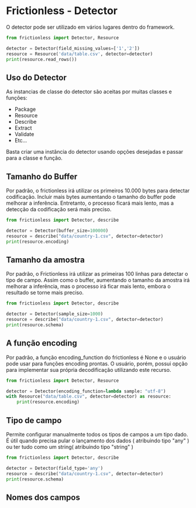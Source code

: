 # Frictionless - Detector

O detector pode ser utilizado em vários lugares dentro do framework.

```python script
from frictionless import Detector, Resource

detector = Detector(field_missing_values=['1','2'])
resource = Resource('data/table.csv', detector=detector)
print(resource.read_rows())
```

## Uso do Detector

As instancias de classe do detector são aceitas por muitas classes e funções:

- Package
- Resource
- Describe
- Extract
- Validate
- Etc...

Basta criar uma instância do detector usando opções desejadas e passar para a classe e função.

## Tamanho do Buffer

Por padrão, o frictionless irá utilizar os primeiros 10.000 bytes para detectar codificação. Incluir mais bytes aumentando o tamanho do buffer pode melhorar a inferência. Entretanto, o processo ficará mais lento, mas a detecção da codificação será mais preciso.

```python script
from frictionless import Detector, describe

detector = Detector(buffer_size=100000)
resource = describe("data/country-1.csv", detector=detector)
print(resource.encoding)
```

## Tamanho da amostra

Por padrão, o Frictionless irá utilizar as primeiras 100 linhas para detectar o tipo de campo. Assim como o buffer, aumentando o tamanho da amostra irá melhorar a inferência, mas o processo irá ficar mais lento, embora o resultado se torne mais preciso.

```python script
from frictionless import Detector, describe

detector = Detector(sample_size=1000)
resource = describe("data/country-1.csv", detector=detector)
print(resource.schema)
```

## A função encoding

Por padrão, a função encoding_function do frictionless é None e o usuário pode usar para funções encoding prontas. O usuário, porém, possui opção para implementar sua própria decodificação utilizando este recurso.

```python script
from frictionless import Detector, Resource

detector = Detector(encoding_function=lambda sample: "utf-8")
with Resource("data/table.csv", detector=detector) as resource:
    print(resource.encoding)
```

## Tipo de campo

Permite configurar manualmente todos os tipos de campos a um tipo dado. É útil quando precisa pular o lançamento dos dados ( atribuindo tipo "any" ) ou ter tudo como um string( atribuindo tipo "string" )

```python script
from frictionless import Detector, describe

detector = Detector(field_type='any')
resource = describe("data/country-1.csv", detector=detector)
print(resource.schema)
```

## Nomes dos campos

